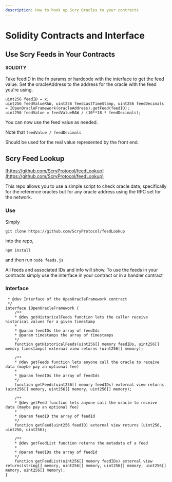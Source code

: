 ```yaml
---
description: How to hook up Scry Oracles to your contracts
---
```


# Solidity Contracts and Interface

## Use Scry Feeds in Your Contracts

#### SOLIDITY

Take feedID in the fn params or hardcode with the interface to get the feed value. Set the oracleAddress to the address for the oracle with the feed you're using.

```
uint256 feedID = x;
uint256 feedValueRAW, uint256 feedLastTimeStamp, uint256 feedDecimals = IOpenOracleFramework(oracleAddress).getFeed(feedID);
uint256 feedValue = feedValueRAW / (10**18 * feedDecimals);
```

You can now use the feed value as needed.&#x20;



Note that `feedValue / feedDecimals`

Should be used for the real value represented by the front end.

## **Scry Feed Lookup**

[https://github.com/ScryProtocol/feedLookup](https://github.com/ScryProtocol/feedLookup)

This repo allows you to use a simple script to check oracle data, specifically for the reference oracles but for any oracle address using the RPC set for the network.

### Use

Simply

`git clone https://github.com/ScryProtocol/feedLookup`

into the repo,

`npm install`

and then run `node feeds.js`

All feeds and associated IDs and info will show. To use the feeds in your contracts simply use the interface in your contract or in a handler contract

### Interface

```
 * @dev Interface of the OpenOracleFramework contract
 */
interface IOpenOracleFramework {
    /**
    * @dev getHistoricalFeeds function lets the caller receive historical values for a given timestamp
    *
    * @param feedIDs the array of feedIds
    * @param timestamps the array of timestamps
    */
    function getHistoricalFeeds(uint256[] memory feedIDs, uint256[] memory timestamps) external view returns (uint256[] memory);

    /**
    * @dev getFeeds function lets anyone call the oracle to receive data (maybe pay an optional fee)
    *
    * @param feedIDs the array of feedIds
    */
    function getFeeds(uint256[] memory feedIDs) external view returns (uint256[] memory, uint256[] memory, uint256[] memory);

    /**
    * @dev getFeed function lets anyone call the oracle to receive data (maybe pay an optional fee)
    *
    * @param feedID the array of feedId
    */
    function getFeed(uint256 feedID) external view returns (uint256, uint256, uint256);

    /**
    * @dev getFeedList function returns the metadata of a feed
    *
    * @param feedIDs the array of feedId
    */
    function getFeedList(uint256[] memory feedIDs) external view returns(string[] memory, uint256[] memory, uint256[] memory, uint256[] memory, uint256[] memory);
}
```

###
